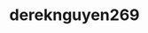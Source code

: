 ---
title: dereknguyen269
github: https://github.com/dereknguyen269
mode: dark
transition: 3s
archetype:
  - Little Bit of Everything
---